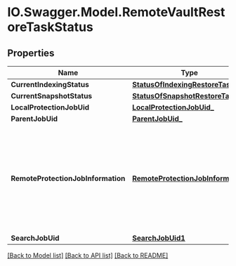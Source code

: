 # IO.Swagger.Model.RemoteVaultRestoreTaskStatus
## Properties

Name | Type | Description | Notes
------------ | ------------- | ------------- | -------------
**CurrentIndexingStatus** | [**StatusOfIndexingRestoreTask_**](StatusOfIndexingRestoreTask_.md) |  | [optional] 
**CurrentSnapshotStatus** | [**StatusOfSnapshotRestoreTask_**](StatusOfSnapshotRestoreTask_.md) |  | [optional] 
**LocalProtectionJobUid** | [**LocalProtectionJobUid_**](LocalProtectionJobUid_.md) |  | [optional] 
**ParentJobUid** | [**ParentJobUid_**](ParentJobUid_.md) |  | [optional] 
**RemoteProtectionJobInformation** | [**RemoteProtectionJobInformation**](RemoteProtectionJobInformation.md) | Specifies the details about the original Protection Job that archived data to the remote Vault (External Target). | [optional] 
**SearchJobUid** | [**SearchJobUid1**](SearchJobUid1.md) |  | [optional] 

[[Back to Model list]](../README.md#documentation-for-models) [[Back to API list]](../README.md#documentation-for-api-endpoints) [[Back to README]](../README.md)


